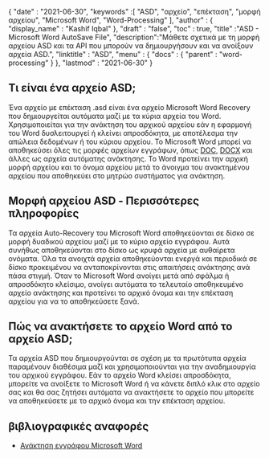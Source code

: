 {
  "date" : "2021-06-30",
  "keywords" :[ "ASD", "αρχείο", "επέκταση", "μορφή αρχείου", "Microsoft Word", "Word-Processing" ],
  "author" : {
    "display_name" : "Kashif Iqbal"
},
  "draft" : "false",
  "toc" : true,
  "title" :"ASD - Microsoft Word AutoSave File",
  "description":"Μάθετε σχετικά με τη μορφή αρχείου ASD και τα API που μπορούν να δημιουργήσουν και να ανοίξουν αρχεία ASD.",
  "linktitle" : "ASD",
  "menu" : {
    "docs" : {
      "parent" : "word-processing"
}
},
  "lastmod" : "2021-06-30"
}

## Τι είναι ένα αρχείο ASD;

Ένα αρχείο με επέκταση .asd είναι ένα αρχείο Microsoft Word Recovery που δημιουργείται αυτόματα μαζί με τα κύρια αρχεία του Word. Χρησιμοποιείται για την ανάκτηση του αρχικού αρχείου εάν η εφαρμογή του Word δυσλειτουργεί ή κλείνει απροσδόκητα, με αποτέλεσμα την απώλεια δεδομένων ή του κύριου αρχείου. Το Microsoft Word μπορεί να αποθηκεύσει όλες τις μορφές αρχείων εγγράφων, όπως [DOC](/el/word-processing/doc/), [DOCX](/el/word-processing/docx/) και άλλες ως αρχεία αυτόματης ανάκτησης. Το Word προτείνει την αρχική μορφή αρχείου και το όνομα αρχείου μετά το άνοιγμα του ανακτημένου αρχείου που αποθηκεύει στο μητρώο συστήματος για ανάκτηση.

## Μορφή αρχείου ASD - Περισσότερες πληροφορίες

Τα αρχεία Auto-Recovery του Microsoft Word αποθηκεύονται σε δίσκο σε μορφή δυαδικού αρχείου μαζί με το κύριο αρχείο εγγράφου. Αυτά συνήθως αποθηκεύονται στο δίσκο ως κρυφά αρχεία με αυθαίρετα ονόματα. Όλα τα ανοιχτά αρχεία αποθηκεύονται ενεργά και περιοδικά σε δίσκο προκειμένου να ανταποκρίνονται στις απαιτήσεις ανάκτησης ανά πάσα στιγμή. Όταν το Microsoft Word ανοίγει μετά από σφάλμα ή απροσδόκητο κλείσιμο, ανοίγει αυτόματα το τελευταίο αποθηκευμένο αρχείο ανάκτησης και προτείνει το αρχικό όνομα και την επέκταση αρχείου για να το αποθηκεύσετε ξανά.

## Πώς να ανακτήσετε το αρχείο Word από το αρχείο ASD;

Τα αρχεία ASD που δημιουργούνται σε σχέση με τα πρωτότυπα αρχεία παραμένουν διαθέσιμα μαζί και χρησιμοποιούνται για την αναδημιουργία του αρχικού εγγράφου. Εάν το αρχείο Word κλείσει απροσδόκητα, μπορείτε να ανοίξετε το Microsoft Word ή να κάνετε διπλό κλικ στο αρχείο σας και θα σας ζητήσει αυτόματα να ανακτήσετε το αρχείο που μπορείτε να αποθηκεύσετε με το αρχικό όνομα και την επέκταση αρχείου.

## βιβλιογραφικές αναφορές

* [Ανάκτηση εγγράφου Microsoft Word](https://learn.microsoft.com/en-us/office/troubleshoot/word/recover-lost-unsaved-corrupted-document)

